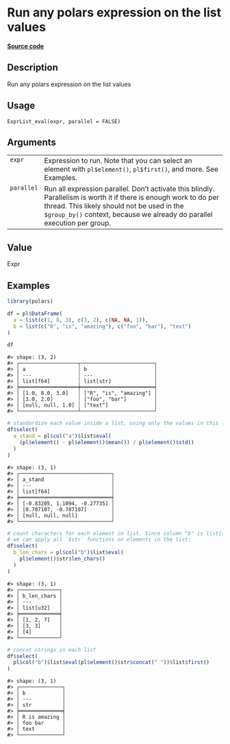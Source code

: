 

# Run any polars expression on the list values

[**Source code**](https://github.com/pola-rs/r-polars/tree/c47431ca69622f79ed7a3f1d7bfee6075ffabfee/R/expr__list.R#L487)

## Description

Run any polars expression on the list values

## Usage

<pre><code class='language-R'>ExprList_eval(expr, parallel = FALSE)
</code></pre>

## Arguments

<table>
<tr>
<td style="white-space: nowrap; font-family: monospace; vertical-align: top">
<code id="ExprList_eval_:_expr">expr</code>
</td>
<td>
Expression to run. Note that you can select an element with
<code>pl$element()</code>, <code>pl$first()</code>, and more. See
Examples.
</td>
</tr>
<tr>
<td style="white-space: nowrap; font-family: monospace; vertical-align: top">
<code id="ExprList_eval_:_parallel">parallel</code>
</td>
<td>
Run all expression parallel. Don’t activate this blindly. Parallelism is
worth it if there is enough work to do per thread. This likely should
not be used in the <code style="white-space: pre;">$group_by()</code>
context, because we already do parallel execution per group.
</td>
</tr>
</table>

## Value

Expr

## Examples

``` r
library(polars)

df = pl$DataFrame(
  a = list(c(1, 8, 3), c(3, 2), c(NA, NA, 1)),
  b = list(c("R", "is", "amazing"), c("foo", "bar"), "text")
)

df
```

    #> shape: (3, 2)
    #> ┌───────────────────┬────────────────────────┐
    #> │ a                 ┆ b                      │
    #> │ ---               ┆ ---                    │
    #> │ list[f64]         ┆ list[str]              │
    #> ╞═══════════════════╪════════════════════════╡
    #> │ [1.0, 8.0, 3.0]   ┆ ["R", "is", "amazing"] │
    #> │ [3.0, 2.0]        ┆ ["foo", "bar"]         │
    #> │ [null, null, 1.0] ┆ ["text"]               │
    #> └───────────────────┴────────────────────────┘

``` r
# standardize each value inside a list, using only the values in this list
df$select(
  a_stand = pl$col("a")$list$eval(
    (pl$element() - pl$element()$mean()) / pl$element()$std()
  )
)
```

    #> shape: (3, 1)
    #> ┌──────────────────────────────┐
    #> │ a_stand                      │
    #> │ ---                          │
    #> │ list[f64]                    │
    #> ╞══════════════════════════════╡
    #> │ [-0.83205, 1.1094, -0.27735] │
    #> │ [0.707107, -0.707107]        │
    #> │ [null, null, null]           │
    #> └──────────────────────────────┘

``` r
# count characters for each element in list. Since column "b" is list[str],
# we can apply all `$str` functions on elements in the list:
df$select(
  b_len_chars = pl$col("b")$list$eval(
    pl$element()$str$len_chars()
  )
)
```

    #> shape: (3, 1)
    #> ┌─────────────┐
    #> │ b_len_chars │
    #> │ ---         │
    #> │ list[u32]   │
    #> ╞═════════════╡
    #> │ [1, 2, 7]   │
    #> │ [3, 3]      │
    #> │ [4]         │
    #> └─────────────┘

``` r
# concat strings in each list
df$select(
  pl$col("b")$list$eval(pl$element()$str$concat(" "))$list$first()
)
```

    #> shape: (3, 1)
    #> ┌──────────────┐
    #> │ b            │
    #> │ ---          │
    #> │ str          │
    #> ╞══════════════╡
    #> │ R is amazing │
    #> │ foo bar      │
    #> │ text         │
    #> └──────────────┘
